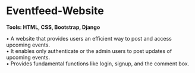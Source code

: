 # Eventfeed-Website   
**Tools: HTML, CSS, Bootstrap, Django**

• A website that provides users an efficient way to post and access upcoming events.      
• It enables only authenticate or the admin users to post updates of upcoming events.       
• Provides fundamental functions like login, signup, and the comment box.     
